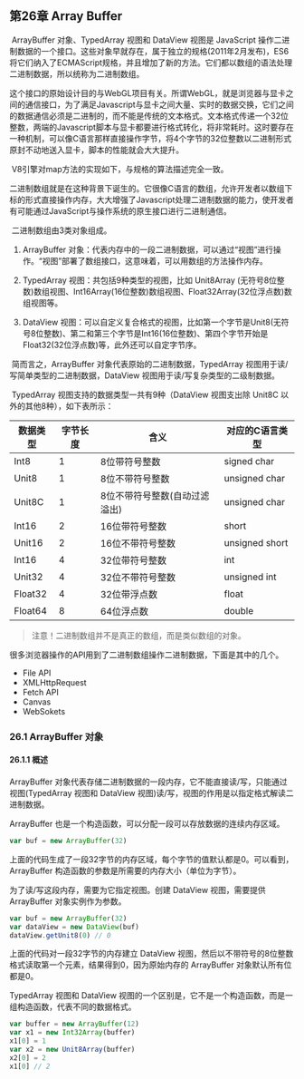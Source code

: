 ## 第26章 Array Buffer

​	ArrayBuffer 对象、TypedArray 视图和 DataView 视图是 JavaScript 操作二进制数据的一个接口。这些对象早就存在，属于独立的规格(2011年2月发布)，ES6 将它们纳入了ECMAScript规格，并且增加了新的方法。它们都以数组的语法处理二进制数据，所以统称为二进制数组。

​	这个接口的原始设计目的与WebGL项目有关。所谓WebGL，就是浏览器与显卡之间的通信接口，为了满足Javascript与显卡之间大量、实时的数据交换，它们之间的数据通信必须是二进制的，而不能是传统的文本格式。文本格式传递一个32位整数，两端的Javascript脚本与显卡都要进行格式转化，将非常耗时。这时要存在一种机制，可以像C语言那样直接操作字节，将4个字节的32位整数以二进制形式原封不动地送入显卡，脚本的性能就会大大提升。

​	V8引擎对map方法的实现如下，与规格的算法描述完全一致。

​	二进制数组就是在这种背景下诞生的。它很像C语言的数组，允许开发者以数组下标的形式直接操作内存，大大增强了Javascript处理二进制数据的能力，使开发者有可能通过JavaScript与操作系统的原生接口进行二进制通信。

​	二进制数组由3类对象组成。

1. ArrayBuffer 对象：代表内存中的一段二进制数据，可以通过“视图”进行操作。“视图”部署了数组接口，这意味着，可以用数组的方法操作内存。

2. TypedArray 视图：共包括9种类型的视图，比如 Unit8Array (无符号8位整数)数组视图、Int16Array(16位整数)数组视图、Float32Array(32位浮点数)数组视图等。

3. DataView 视图：可以自定义复合格式的视图，比如第一个字节是Unit8(无符号8位整数)、第二和第三个字节是Int16(16位整数)、第四个字节开始是Float32(32位浮点数)等，此外还可以自定字节序。

​	简而言之，ArrayBuffer 对象代表原始的二进制数据，TypedArray 视图用于读/写简单类型的二进制数据，DataView 视图用于读/写复杂类型的二级制数据。

​	TypedArray 视图支持的数据类型一共有9种（DataView 视图支出除 Unit8C 以外的其他8种），如下表所示：

| 数据类型 | 字节长度 | 含义                          | 对应的C语言类型 |
| -------- | -------- | ----------------------------- | --------------- |
| Int8     | 1        | 8位带符号整数                 | signed char     |
| Unit8    | 1        | 8位不带符号整数               | unsigned char   |
| Unit8C   | 1        | 8位不带符号整数(自动过滤溢出) | unsigned char   |
| Int16    | 2        | 16位带符号整数                | short           |
| Unit16   | 2        | 16位不带符号整数              | unsigned short  |
| Int16    | 4        | 32位带符号整数                | int             |
| Unit32   | 4        | 32位不带符号整数              | unsigned int    |
| Float32  | 4        | 32位带浮点数                  | float           |
| Float64  | 8        | 64位浮点数                    | double          |

> 注意！二进制数组并不是真正的数组，而是类似数组的对象。

很多浏览器操作的API用到了二进制数组操作二进制数据，下面是其中的几个。

- File API
- XMLHttpRequest
- Fetch API
- Canvas
- WebSokets

### 26.1 ArrayBuffer 对象
#### 26.1.1 概述

ArrayBuffer 对象代表存储二进制数据的一段内存，它不能直接读/写，只能通过视图(TypedArray 视图和 DataView 视图)读/写，视图的作用是以指定格式解读二进制数据。

ArrayBuffer 也是一个构造函数，可以分配一段可以存放数据的连续内存区域。

``` javascript
var buf = new ArrayBuffer(32)
```

上面的代码生成了一段32字节的内存区域，每个字节的值默认都是0。可以看到，ArrayBuffer 构造函数的参数是所需要的内存大小（单位为字节）。

为了读/写这段内存，需要为它指定视图。创建 DataView 视图，需要提供 ArrayBuffer 对象实例作为参数。

``` javascript
var buf = new ArrayBuffer(32)
var dataView = new DataView(buf)
dataView.getUnit8(0) // 0
```

上面的代码对一段32字节的内存建立 DataView 视图，然后以不带符号的8位整数格式读取第一个元素，结果得到0，因为原始内存的 ArrayBuffer 对象默认所有位都是0。

TypedArray 视图和 DataView 视图的一个区别是，它不是一个构造函数，而是一组构造函数，代表不同的数据格式。
```javascript
var buffer = new ArrayBuffer(12)
var x1 = new Int32Array(buffer)
x1[0] = 1
var x2 = new Unit8Array(buffer)
x2[0] = 2
x1[0] // 2
```














